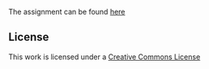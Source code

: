 The assignment can be found [here](http://web.cecs.pdx.edu/~karlaf/CS163_Summer09/Prog4.html)


## License
This work is licensed under a [Creative Commons License](http://creativecommons.org/licenses/by/3.0/)